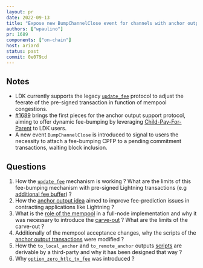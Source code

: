 ```yaml
---
layout: pr
date: 2022-09-13
title: "Expose new BumpChannelClose event for channels with anchor outputs"
authors: ["wpaulino"]
pr: 1689
components: ["on-chain"]
host: ariard
status: past
commit: 0e079cd
---
```


## Notes

* LDK currently supports the legacy [`update_fee`](https://github.com/lightningdevkit/rust-lightning/blob/301efc8a81720655b63b0b3b5bdada670ea088cc/lightning/src/ln/channelmanager.rs#L3649) protocol to adjust the feerate of the pre-signed transaction in function of mempool congestions.
* [#1689](https://github.com/lightningdevkit/rust-lightning/pull/1689) brings the first pieces for the anchor output support protocol, aiming to offer dynamic fee-bumping by leveraging [Child-Pay-For-Parent](https://bitcoinops.org/en/topics/cpfp/) to LDK users.
* A new event `BumpChannelClose` is introduced to signal to users the necessity to attach a fee-bumping CPFP to a pending commitment transactions, waiting block inclusion.

## Questions

1. How the [`update_fee`](https://github.com/lightning/bolts/blob/master/02-peer-protocol.md#updating-fees-update_fee) mechanism is working ? What are the limits of this fee-bumping mechanism with
pre-signed Lightning transactions (e.g [additional fee buffer](https://github.com/lightning/bolts/pull/740)) ?
2. How the [anchor output idea](https://lists.linuxfoundation.org/pipermail/bitcoin-dev/2018-November/016518.html) aimed to improve fee-prediction issues in contracting applications like Lightning ?
3. What is the [role of the mempool](https://github.com/bitcoin-core/bitcoin-devwiki/wiki/Mempool-and-mining) in a full-node implementation and why it was necessary to introduce the [carve-out](https://github.com/bitcoin/bitcoin/pull/15681) ? What are the limits of the carve-out ?
4. Additionally of the mempool acceptance changes, why the scripts of the [anchor output transactions](https://github.com/lightning/bolts/pull/688#issuecomment-549835175) were modified ?
5. How the `to_local_anchor` and `to_remote_anchor` outputs [scripts](https://github.com/lightning/bolts/blob/master/03-transactions.md#to_local_anchor-and-to_remote_anchor-output-option_anchors) are derivable by a third-party and why it has been designed that way ?
6. Why [`option_zero_htlc_tx_fee`](https://github.com/lightning/bolts/pull/824) was introduced ?
